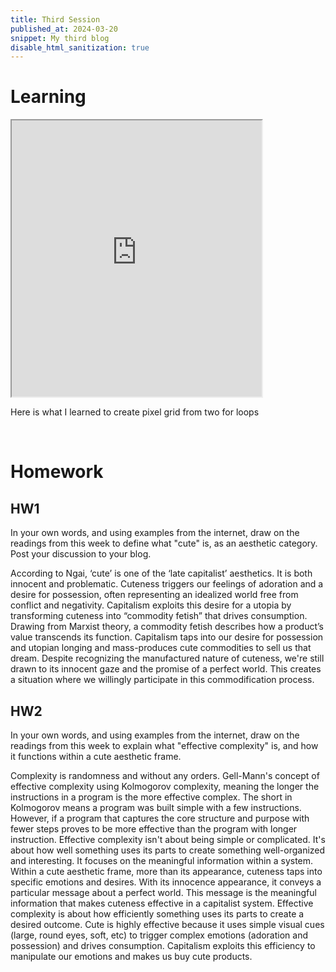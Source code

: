 ```yaml
---
title: Third Session
published_at: 2024-03-20
snippet: My third blog
disable_html_sanitization: true
---
```

# Learning
<iframe src="https://editor.p5js.org/kimnhudiep2003/full/dOCKXt7-E" width = "400px" height = "442px"></iframe>
<p>Here is what I learned to create pixel grid from two for loops</p>
<br> 

# Homework
## HW1
In your own words, and using examples from the internet, draw on the readings from this week to define what "cute" is, as an aesthetic category.  Post your discussion to your blog.
<br>

According to Ngai, ‘cute’ is one of the ‘late capitalist’ aesthetics. It is both innocent and problematic. Cuteness triggers our feelings of adoration and a desire for possession, often representing an idealized world free from conflict and negativity. Capitalism exploits this desire for a utopia by transforming cuteness into “commodity fetish” that drives consumption. Drawing from Marxist theory, a commodity fetish describes how a product’s value transcends its function. Capitalism taps into our desire for possession and utopian longing and mass-produces cute commodities to sell us that dream. Despite recognizing the manufactured nature of cuteness, we're still drawn to its innocent gaze and the promise of a perfect world. This creates a situation where we willingly participate in this commodification process. 
<br>

## HW2
In your own words, and using examples from the internet, draw on the readings from this week to explain what "effective complexity" is, and how it functions within a cute aesthetic frame.
<br>

Complexity is randomness and without any orders. Gell-Mann's concept of effective complexity using Kolmogorov complexity, meaning the longer the instructions in a program is the more effective complex. The short in Kolmogorov means a program was built simple with a few instructions. However, if a program that captures the core structure and purpose with fewer steps proves to be more effective than the program with longer instruction. Effective complexity isn't about being simple or complicated. It's about how well something uses its parts to create something well-organized and interesting. It focuses on the meaningful information within a system.
<br>
Within a cute aesthetic frame, more than its appearance, cuteness taps into specific emotions and desires. With its innocence appearance, it conveys a particular message about a perfect world. This message is the meaningful information that makes cuteness effective in a capitalist system. Effective complexity is about how efficiently something uses its parts to create a desired outcome. Cute is highly effective because it uses simple visual cues (large, round eyes, soft, etc) to trigger complex emotions (adoration and possession) and drives consumption. Capitalism exploits this efficiency to manipulate our emotions and makes us buy cute products. 



